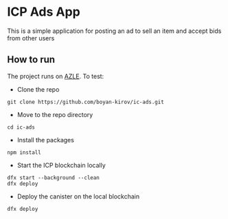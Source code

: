 # ICP Ads App

This is a simple application for posting an ad to sell an item and accept bids from other users

## How to run

The project runs on [AZLE](https://demergent-labs.github.io/azle/the_azle_book.html). To test:

-   Clone the repo

```
git clone https://github.com/boyan-kirov/ic-ads.git
```

-   Move to the repo directory

```
cd ic-ads
```

-   Install the packages

```
npm install
```

-   Start the ICP blockchain locally

```
dfx start --background --clean
dfx deploy
```

-   Deploy the canister on the local blockchain

```
dfx deploy
```

